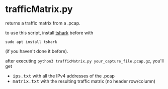 # trafficMatrix.py

returns a traffic matrix from a .pcap.

to use this script, install [tshark](https://www.wireshark.org/docs/man-pages/tshark.html) before with  
```
sudo apt install tshark
```
(if you haven't done it before).

after executing `python3 trafficMatrix.py your_capture_file.pcap.gz`, you'll get  
* <samp>ips.txt</samp> with all the IPv4 addresses of the .pcap
* <samp>matrix.txt</samp> with the resulting traffic matrix (no header row/column)
